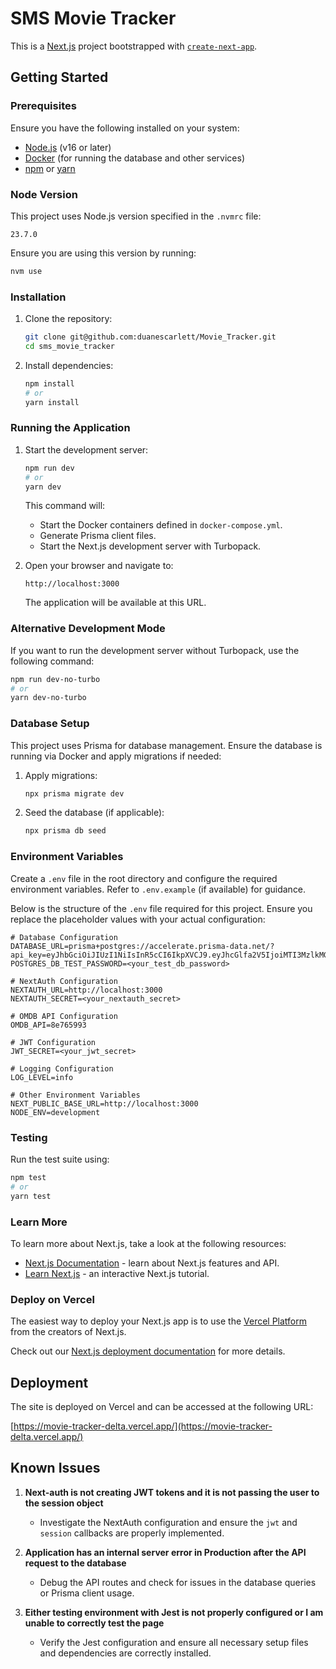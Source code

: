 # SMS Movie Tracker

This is a [Next.js](https://nextjs.org) project bootstrapped with [`create-next-app`](https://nextjs.org/docs/app/api-reference/cli/create-next-app).

## Getting Started

### Prerequisites

Ensure you have the following installed on your system:
- [Node.js](https://nodejs.org/) (v16 or later)
- [Docker](https://www.docker.com/) (for running the database and other services)
- [npm](https://www.npmjs.com/) or [yarn](https://yarnpkg.com/)

### Node Version

This project uses Node.js version specified in the `.nvmrc` file:

```
23.7.0
```

Ensure you are using this version by running:

```bash
nvm use
```

### Installation

1. Clone the repository:
   ```bash
   git clone git@github.com:duanescarlett/Movie_Tracker.git
   cd sms_movie_tracker
   ```

2. Install dependencies:
   ```bash
   npm install
   # or
   yarn install
   ```

### Running the Application

1. Start the development server:
   ```bash
   npm run dev
   # or
   yarn dev
   ```

   This command will:
   - Start the Docker containers defined in `docker-compose.yml`.
   - Generate Prisma client files.
   - Start the Next.js development server with Turbopack.

2. Open your browser and navigate to:
   ```
   http://localhost:3000
   ```

   The application will be available at this URL.

### Alternative Development Mode

If you want to run the development server without Turbopack, use the following command:
   ```bash
   npm run dev-no-turbo
   # or
   yarn dev-no-turbo
   ```

### Database Setup

This project uses Prisma for database management. Ensure the database is running via Docker and apply migrations if needed:

1. Apply migrations:
   ```bash
   npx prisma migrate dev
   ```

2. Seed the database (if applicable):
   ```bash
   npx prisma db seed
   ```

### Environment Variables

Create a `.env` file in the root directory and configure the required environment variables. Refer to `.env.example` (if available) for guidance.

Below is the structure of the `.env` file required for this project. Ensure you replace the placeholder values with your actual configuration:

```
# Database Configuration
DATABASE_URL=prisma+postgres://accelerate.prisma-data.net/?api_key=eyJhbGciOiJIUzI1NiIsInR5cCI6IkpXVCJ9.eyJhcGlfa2V5IjoiMTI3MzlkMGQtYjM5Zi00YzI3LWE5MDktMjFkNmQxMzdmZGExIiwidGVuYW50X2lkIjoiMTUxYmMzZDBmYTg2MmQ5ODM3OGRjMzIyZmQ5MDE4OTA1YWI1MDNjY2FmMTFkOWY3MGQ4MjQ5ODFlZjU0ZDkwMiIsImludGVybmFsX3NlY3JldCI6ImNlZGRhMTM1LTgwM2YtNGU3OC05MjdjLWMxYjgyYmRlOGVjOSJ9.soguA7I0FneuUaSFMsBO3jxkaCglOHZ1b9rDry6gei8
POSTGRES_DB_TEST_PASSWORD=<your_test_db_password>

# NextAuth Configuration
NEXTAUTH_URL=http://localhost:3000
NEXTAUTH_SECRET=<your_nextauth_secret>

# OMDB API Configuration
OMDB_API=8e765993

# JWT Configuration
JWT_SECRET=<your_jwt_secret>

# Logging Configuration
LOG_LEVEL=info

# Other Environment Variables
NEXT_PUBLIC_BASE_URL=http://localhost:3000
NODE_ENV=development
```

### Testing

Run the test suite using:
   ```bash
   npm test
   # or
   yarn test
   ```

### Learn More

To learn more about Next.js, take a look at the following resources:

- [Next.js Documentation](https://nextjs.org/docs) - learn about Next.js features and API.
- [Learn Next.js](https://nextjs.org/learn) - an interactive Next.js tutorial.

### Deploy on Vercel

The easiest way to deploy your Next.js app is to use the [Vercel Platform](https://vercel.com/new?utm_medium=default-template&filter=next.js&utm_source=create-next-app&utm_campaign=create-next-app-readme) from the creators of Next.js.

Check out our [Next.js deployment documentation](https://nextjs.org/docs/app/building-your-application/deploying) for more details.

## Deployment

The site is deployed on Vercel and can be accessed at the following URL:

[https://movie-tracker-delta.vercel.app/](https://movie-tracker-delta.vercel.app/)

## Known Issues

1. **Next-auth is not creating JWT tokens and it is not passing the user to the session object**
   - Investigate the NextAuth configuration and ensure the `jwt` and `session` callbacks are properly implemented.

2. **Application has an internal server error in Production after the API request to the database**
   - Debug the API routes and check for issues in the database queries or Prisma client usage.

3. **Either testing environment with Jest is not properly configured or I am unable to correctly test the page**
   - Verify the Jest configuration and ensure all necessary setup files and dependencies are correctly installed.
